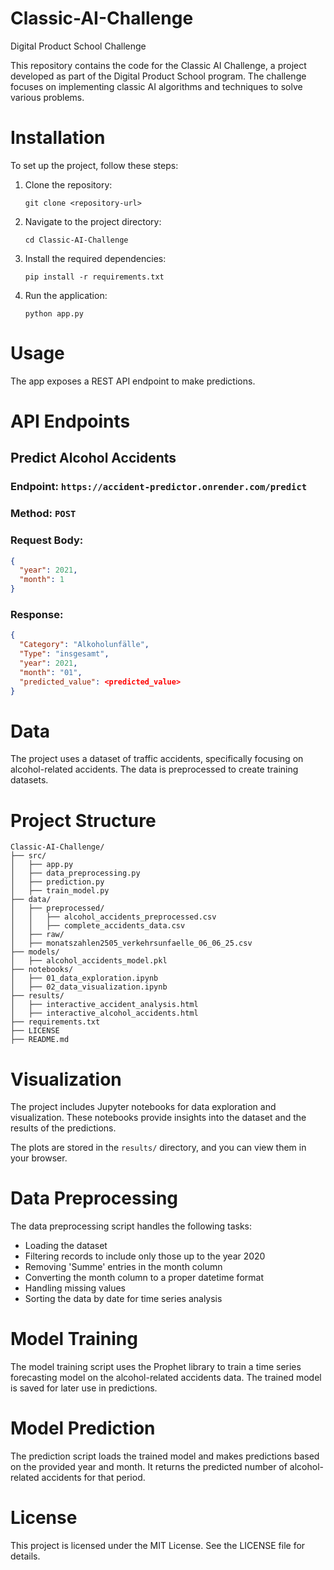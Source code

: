 # Classic-AI-Challenge
Digital Product School Challenge

This repository contains the code for the Classic AI Challenge, a project developed as part of the Digital Product School program. The challenge focuses on implementing classic AI algorithms and techniques to solve various problems.

# Installation
To set up the project, follow these steps:
1. Clone the repository:
   ```cd
   git clone <repository-url>
2. Navigate to the project directory:
   ```cd
   cd Classic-AI-Challenge
   ```
3. Install the required dependencies:
   ```cd
   pip install -r requirements.txt
   ```
4. Run the application:
   ```cd
   python app.py
   ```
# Usage

The app exposes a REST API endpoint to make predictions.

# API Endpoints
## Predict Alcohol Accidents
### Endpoint: `https://accident-predictor.onrender.com/predict`
### Method: `POST`
### Request Body:
```json
{
  "year": 2021,
  "month": 1
}
```
### Response:
```json
{
  "Category": "Alkoholunfälle",
  "Type": "insgesamt",
  "year": 2021,
  "month": "01",
  "predicted_value": <predicted_value>
}
```

# Data
The project uses a dataset of traffic accidents, specifically focusing on alcohol-related accidents. The data is preprocessed to create training datasets.

# Project Structure
```
Classic-AI-Challenge/
├── src/
│   ├── app.py
│   ├── data_preprocessing.py
│   ├── prediction.py
│   ├── train_model.py
├── data/
│   ├── preprocessed/
│   │   ├── alcohol_accidents_preprocessed.csv
│   │   ├── complete_accidents_data.csv
│   ├── raw/
│   ├── monatszahlen2505_verkehrsunfaelle_06_06_25.csv
├── models/
│   ├── alcohol_accidents_model.pkl
├── notebooks/
│   ├── 01_data_exploration.ipynb
│   ├── 02_data_visualization.ipynb
├── results/
│   ├── interactive_accident_analysis.html
│   ├── interactive_alcohol_accidents.html
├── requirements.txt
├── LICENSE
├── README.md
```
# Visualization
The project includes Jupyter notebooks for data exploration and visualization. These notebooks provide insights into the dataset and the results of the predictions.

The plots are stored in the `results/` directory, and you can view them in your browser.

# Data Preprocessing
The data preprocessing script handles the following tasks:
- Loading the dataset
- Filtering records to include only those up to the year 2020
- Removing 'Summe' entries in the month column
- Converting the month column to a proper datetime format
- Handling missing values
- Sorting the data by date for time series analysis
# Model Training
The model training script uses the Prophet library to train a time series forecasting model on the alcohol-related accidents data. The trained model is saved for later use in predictions.
# Model Prediction
The prediction script loads the trained model and makes predictions based on the provided year and month. It returns the predicted number of alcohol-related accidents for that period.
# License
This project is licensed under the MIT License. See the LICENSE file for details.



